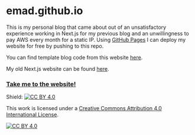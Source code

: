 # emad.github.io

This is my personal blog that came about out of an unsatisfactory experience working in Next.js for my previous blog and an unwillingness to pay AWS every month for a static IP. Using [GitHub Pages](https://pages.github.com/)
I can deploy my website for free by pushing to this repo.

You can find template blog code from this website [here](https://github.com/emad-siddiq/emad-siddiq.github.io/tree/main/static/html/blogs/template).


My old Next.js website can be found [here](https://github.com/emad-siddiq/personal_website). 

### [Take me to the website!](https://emad-siddiq.github.io)

Shield: [![CC BY 4.0][cc-by-shield]][cc-by]

This work is licensed under a
[Creative Commons Attribution 4.0 International License][cc-by].

[![CC BY 4.0][cc-by-image]][cc-by]

[cc-by]: http://creativecommons.org/licenses/by/4.0/
[cc-by-image]: https://i.creativecommons.org/l/by/4.0/88x31.png
[cc-by-shield]: https://img.shields.io/badge/License-CC%20BY%204.0-lightgrey.svg
